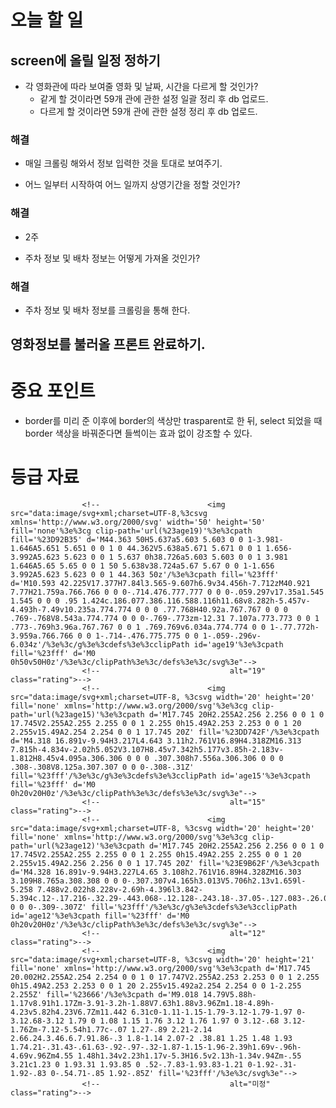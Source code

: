 # 오늘 할 일
## screen에 올릴 일정 정하기
- 각 영화관에 따라 보여줄 영화 및 날짜, 시간을 다르게 할 것인가?
  - 같게 할 것이라면 59개 관에 관한 설정 일괄 정리 후 db 업로드.
  - 다르게 할 것이라면 59개 관에 관한 설정 정리 후 db 업로드.
### 해결
-  매일 크롤링 해와서 정보 입력한 것을 토대로 보여주기.

- 어느 일부터 시작하여 어느 일까지 상영기간을 정할 것인가?
### 해결
- 2주

- 주차 정보 및 배차 정보는 어떻게 가져올 것인가?
### 해결
- 주차 정보 및 배차 정보를 크롤링을 통해 한다.

## 영화정보를 불러올 프론트 완료하기.

# 중요 포인트
- border를 미리 준 이후에 border의 색상만 trasparent로 한 뒤, select 되었을 때 border 색상을 바꿔준다면 들썩이는 효과 없이 강조할 수 있다.

# 등급 자료
                    <!--                        <img src="data:image/svg+xml;charset=UTF-8,%3csvg xmlns='http://www.w3.org/2000/svg' width='50' height='50' fill='none'%3e%3cg clip-path='url(%23age19)'%3e%3cpath fill='%23D92B35' d='M44.363 50H5.637a5.603 5.603 0 0 1-3.981-1.646A5.651 5.651 0 0 1 0 44.362V5.638a5.671 5.671 0 0 1 1.656-3.992A5.623 5.623 0 0 1 5.637 0h38.726a5.603 5.603 0 0 1 3.981 1.646A5.65 5.65 0 0 1 50 5.638v38.724a5.67 5.67 0 0 1-1.656 3.992A5.623 5.623 0 0 1 44.363 50z'/%3e%3cpath fill='%23fff' d='M10.593 42.225V17.377H7.84l3.565-9.607h6.9v34.456h-7.712zM40.921 7.77H21.759a.766.766 0 0 0-.714.476.777.777 0 0 0-.059.297v17.35a1.545 1.545 0 0 0 .95 1.424c.186.077.386.116.588.116h11.68v8.282h-5.457v-4.493h-7.49v10.235a.774.774 0 0 0 .77.768H40.92a.767.767 0 0 0 .769-.768V8.543a.774.774 0 0 0-.769-.773zm-12.31 7.107a.773.773 0 0 1 .773-.769h3.96a.767.767 0 0 1 .769.769v6.034a.774.774 0 0 1-.77.772h-3.959a.766.766 0 0 1-.714-.476.775.775 0 0 1-.059-.296v-6.034z'/%3e%3c/g%3e%3cdefs%3e%3cclipPath id='age19'%3e%3cpath fill='%23fff' d='M0 0h50v50H0z'/%3e%3c/clipPath%3e%3c/defs%3e%3c/svg%3e"-->
                    <!--                             alt="19" class="rating">-->
                    <!--                        <img src="data:image/svg+xml;charset=UTF-8, %3csvg width='20' height='20' fill='none' xmlns='http://www.w3.org/2000/svg'%3e%3cg clip-path='url(%23age15)'%3e%3cpath d='M17.745 20H2.255A2.256 2.256 0 0 1 0 17.745V2.255A2.255 2.255 0 0 1 2.255 0h15.49A2.253 2.253 0 0 1 20 2.255v15.49A2.254 2.254 0 0 1 17.745 20Z' fill='%23DD742F'/%3e%3cpath d='M4.318 16.891v-9.94H3.217L4.643 3.11h2.761V16.89H4.318ZM16.313 7.815h-4.834v-2.02h5.052V3.107H8.45v7.342h5.177v3.85h-2.183v-1.812H8.45v4.095a.306.306 0 0 0 .307.308h7.556a.306.306 0 0 0 .308-.308V8.125a.307.307 0 0 0-.308-.31Z' fill='%23fff'/%3e%3c/g%3e%3cdefs%3e%3cclipPath id='age15'%3e%3cpath fill='%23fff' d='M0 0h20v20H0z'/%3e%3c/clipPath%3e%3c/defs%3e%3c/svg%3e"-->
                    <!--                             alt="15" class="rating">-->
                    <!--                        <img src="data:image/svg+xml;charset=UTF-8, %3csvg width='20' height='20' fill='none' xmlns='http://www.w3.org/2000/svg'%3e%3cg clip-path='url(%23age12)'%3e%3cpath d='M17.745 20H2.255A2.256 2.256 0 0 1 0 17.745V2.255A2.255 2.255 0 0 1 2.255 0h15.49A2.255 2.255 0 0 1 20 2.255v15.49A2.256 2.256 0 0 1 17.745 20Z' fill='%23E9B62F'/%3e%3cpath d='M4.328 16.891v-9.94H3.227L4.65 3.108h2.761V16.89H4.328ZM16.303 3.109H8.765a.308.308 0 0 0-.307.307v4.165h3.013V5.706h2.13v1.659l-5.258 7.488v2.022h8.228v-2.69h-4.396l3.842-5.394c.12-.17.216-.32.29-.443.068-.12.128-.243.18-.37.05-.127.083-.26.098-.397.02-.173.029-.348.027-.522V3.416a.307.307 0 0 0-.309-.307Z' fill='%23fff'/%3e%3c/g%3e%3cdefs%3e%3cclipPath id='age12'%3e%3cpath fill='%23fff' d='M0 0h20v20H0z'/%3e%3c/clipPath%3e%3c/defs%3e%3c/svg%3e"-->
                    <!--                             alt="12" class="rating">-->
                    <!--                        <img src="data:image/svg+xml;charset=UTF-8, %3csvg width='20' height='21' fill='none' xmlns='http://www.w3.org/2000/svg'%3e%3cpath d='M17.745 20.002H2.255A2.254 2.254 0 0 1 0 17.747V2.255A2.253 2.253 0 0 1 2.255 0h15.49A2.253 2.253 0 0 1 20 2.255v15.492a2.254 2.254 0 0 1-2.255 2.255Z' fill='%23666'/%3e%3cpath d='M9.018 14.79V5.88h-1.17v8.91h1.17Zm-3.91-3.2h-1.88V7.63h1.88v3.96Zm1.18-4.89h-4.23v5.82h4.23V6.7Zm11.442 6.31c0-1.11-1.15-1.79-3.12-1.79-1.97 0-3.12.68-3.12 1.79 0 1.08 1.15 1.76 3.12 1.76 1.97 0 3.12-.68 3.12-1.76Zm-7.12-5.54h1.77c-.07 1.27-.89 2.21-2.14 2.66.24.3.46.6.7.91.86-.3 1.8-1.14 2.07-2 .38.81 1.25 1.48 1.93 1.74.21-.31.43-.61.63-.92-.97-.32-1.87-1.15-1.96-2.39h1.69v-.96h-4.69v.96Zm4.55 1.48h1.34v2.23h1.17v-5.3H16.5v2.13h-1.34v.94Zm-.55 3.21c1.23 0 1.93.31 1.93.85 0 .52-.7.83-1.93.83-1.21 0-1.92-.31-1.92-.83 0-.54.71-.85 1.92-.85Z' fill='%23fff'/%3e%3c/svg%3e"-->
                    <!--                             alt="미정" class="rating">-->
